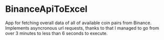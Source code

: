 # BinanceApiToExcel

App for fetching overall data of all of available coin pairs from Binance.
Implements asyncronous url requests, thanks to that I managed to go from over 3 minutes to less than 6 seconds to execute.
